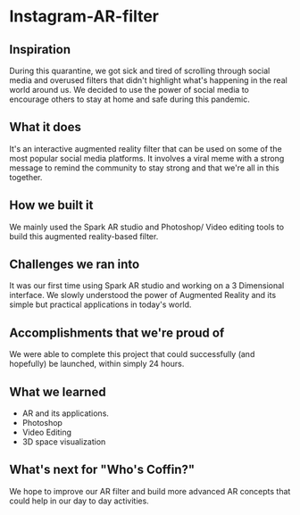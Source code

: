 # Instagram-AR-filter

## Inspiration
During this quarantine, we got sick and tired of scrolling through social media and overused filters that didn't highlight what's happening in the real world around us. We decided to use the power of social media to encourage others to stay at home and safe during this pandemic.

## What it does
It's an interactive augmented reality filter that can be used on some of the most popular social media platforms. It involves a viral meme with a strong message to remind the community to stay strong and that we're all in this together.

## How we built it
We mainly used the Spark AR studio and Photoshop/ Video editing tools to build this augmented reality-based filter.

## Challenges we ran into
It was our first time using Spark AR studio and working on a 3 Dimensional interface. We slowly understood the power of Augmented Reality and its simple but practical applications in today's world.

## Accomplishments that we're proud of
We were able to complete this project that could successfully (and hopefully) be launched, within simply 24 hours.

## What we learned
- AR and its applications.
- Photoshop
- Video Editing
- 3D space visualization

## What's next for "Who's Coffin?"
We hope to improve our AR filter and build more advanced AR concepts that could help in our day to day activities.
